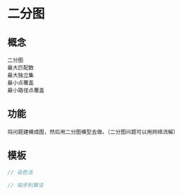 # 二分图
## 概念
    二分图
    最大匹配数
    最大独立集
    最小点覆盖
    最小路径点覆盖
## 功能
    将问题建模成图，然后用二分图模型去做。（二分图问题可以用网络流解）

## 模板
```cpp
// 染色法

// 匈牙利算法
```
